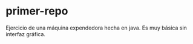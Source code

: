 # primer-repo
Ejercicio de una máquina expendedora hecha en java. Es muy básica sin interfaz gráfica. 
